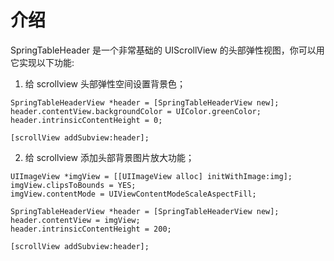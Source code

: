 # 介绍
SpringTableHeader 是一个非常基础的 UIScrollView 的头部弹性视图，你可以用它实现以下功能:

1. 给 scrollview 头部弹性空间设置背景色；

```
SpringTableHeaderView *header = [SpringTableHeaderView new];
header.contentView.backgroundColor = UIColor.greenColor;
header.intrinsicContentHeight = 0;

[scrollView addSubview:header];
```
2. 给 scrollview 添加头部背景图片放大功能；

```
UIImageView *imgView = [[UIImageView alloc] initWithImage:img];
imgView.clipsToBounds = YES;
imgView.contentMode = UIViewContentModeScaleAspectFill;

SpringTableHeaderView *header = [SpringTableHeaderView new];
header.contentView = imgView;
header.intrinsicContentHeight = 200;

[scrollView addSubview:header];
```


